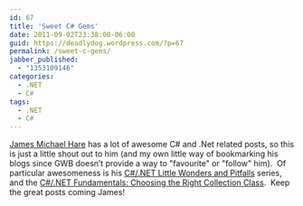 ```yaml
---
id: 67
title: 'Sweet C# Gems'
date: 2011-09-02T23:38:00-06:00
guid: https://deadlydog.wordpress.com/?p=67
permalink: /sweet-c-gems/
jabber_published:
  - "1353109146"
categories:
  - .NET
  - C#
tags:
  - .NET
  - C#
---
```

[James Michael Hare](http://geekswithblogs.net/BlackRabbitCoder/Default.aspx) has a lot of awesome C# and .Net related posts, so this is just a little shout out to him (and my own little way of bookmarking his blogs since GWB doesn&#8217;t provide a way to "favourite" or "follow" him).&#160; Of particular awesomeness is his [C#/.NET Little Wonders and Pitfalls](http://geekswithblogs.net/BlackRabbitCoder/archive/2011/08/11/c.net-little-wonders--pitfalls-the-complete-collection-so-far.aspx) series, and the [C#/.NET Fundamentals: Choosing the Right Collection Class](http://geekswithblogs.net/BlackRabbitCoder/archive/2011/06/16/c.net-fundamentals-choosing-the-right-collection-class.aspx "C#/.NET Fundamentals: Choosing the Right Collection Class").&#160; Keep the great posts coming James!
